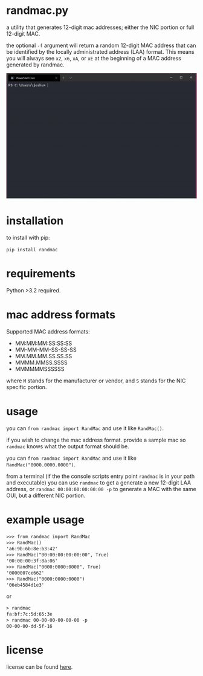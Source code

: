 randmac.py
==========

a utility that generates 12-digit mac addresses; either the NIC portion or full 12-digit MAC. 

the optional `-f` argument will return a random 12-digit MAC address that can be identified by the locally administrated address (LAA) format. This means you will always see `x2`, `x6`, `xA`, or `xE` at the beginning of a MAC address generated by randmac.

![](randmac20200913.gif)

# installation

to install with pip:

`pip install randmac`

# requirements

Python >3.2 required.

# mac address formats

Supported MAC address formats:
 - MM:MM:MM:SS:SS:SS
 - MM-MM-MM-SS-SS-SS
 - MM.MM.MM.SS.SS.SS
 - MMMM.MMSS.SSSS
 - MMMMMMSSSSSS

where `M` stands for the manufacturer or vendor, and `S` stands for the NIC specific portion. 

# usage

you can `from randmac import RandMac` and use it like `RandMac()`.

if you wish to change the mac address format. provide a sample mac so `randmac` knows what the output format should be.

you can `from randmac import RandMac` and use it like `RandMac("0000.0000.0000")`.

from a terminal (if the the console scripts entry point `randmac` is in your path and executable) you can use `randmac` to get a generate a new 12-digit LAA address, or `randmac 00:00:00:00:00:00 -p` to generate a MAC with the same OUI, but a different NIC portion.

# example usage

```
>>> from randmac import RandMac
>>> RandMac()
'a6:9b:6b:8e:b3:42'
>>> RandMac("00:00:00:00:00:00", True)
'00:00:00:3f:8a:06'
>>> RandMac("0000:0000:0000", True)
'0000007ce662'
>>> RandMac("0000:0000:0000")
'06eb4584d1e3'
```

or

```
> randmac
fa:bf:7c:5d:65:3e
> randmac 00-00-00-00-00-00 -p
00-00-00-dd-5f-16
``` 

# license

license can be found [here](https://github.com/joshschmelzle/randmac/blob/master/LICENSE).
